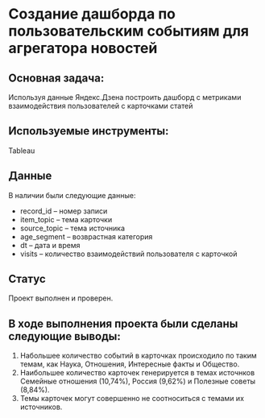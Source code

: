 # Создание дашборда по пользовательским событиям для агрегатора новостей

## Основная задача: 
Используя данные Яндекс.Дзена построить дашборд с метриками взаимодействия пользователей с карточками статей

## Используемые инструменты:
Tableau

## Данные
В наличии были следующие данные:
- record_id – номер записи
- item_topic – тема карточки
- source_topic – тема источника
- age_segment – возврастная категория
- dt – дата и время
- visits – количество взаимодействий пользователя с карточкой

## Статус
Проект выполнен и проверен.

## В ходе выполнения проекта были сделаны следующие выводы:
1. Набольшее количество событий в карточках происходило по таким темам, как Наука, Отношения, Интересные факты и Общество.
2. Наибольшее количество карточек генерируется в темах источнков Семейные отношения (10,74%), Россия (9,62%) и Полезные советы (8,84%).
3. Темы карточек могут совершенно не соотноситься с темами их источников.


